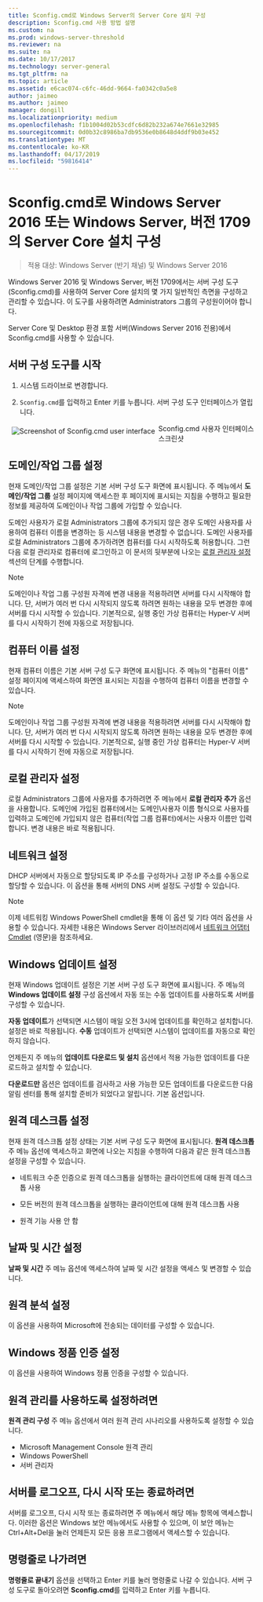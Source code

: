 ```yaml
---
title: Sconfig.cmd로 Windows Server의 Server Core 설치 구성
description: Sconfig.cmd 사용 방법 설명
ms.custom: na
ms.prod: windows-server-threshold
ms.reviewer: na
ms.suite: na
ms.date: 10/17/2017
ms.technology: server-general
ms.tgt_pltfrm: na
ms.topic: article
ms.assetid: e6cac074-c6fc-46dd-9664-fa0342c0a5e8
author: jaimeo
ms.author: jaimeo
manager: dongill
ms.localizationpriority: medium
ms.openlocfilehash: f1b1004d02b53cdfc6d82b232a674e7661e32985
ms.sourcegitcommit: 0d0b32c8986ba7db9536e0b8648d4ddf9b03e452
ms.translationtype: MT
ms.contentlocale: ko-KR
ms.lasthandoff: 04/17/2019
ms.locfileid: "59816414"
---
```

# <a name="configure-a-server-core-installation-of-windows-server-2016-or-windows-server-version-1709-with-sconfigcmd"></a>Sconfig.cmd로 Windows Server 2016 또는 Windows Server, 버전 1709의 Server Core 설치 구성
> 적용 대상: Windows Server (반기 채널) 및 Windows Server 2016

Windows Server 2016 및 Windows Server, 버전 1709에서는 서버 구성 도구(Sconfig.cmd)를 사용하여 Server Core 설치의 몇 가지 일반적인 측면을 구성하고 관리할 수 있습니다. 이 도구를 사용하려면 Administrators 그룹의 구성원이어야 합니다.  
  
Server Core 및 Desktop 환경 포함 서버(Windows Server 2016 전용)에서 Sconfig.cmd를 사용할 수 있습니다. 
  
## <a name="start-the-server-configuration-tool"></a>서버 구성 도구를 시작  
  
1.  시스템 드라이브로 변경합니다.  
  
2.  `Sconfig.cmd`를 입력하고 Enter 키를 누릅니다. 서버 구성 도구 인터페이스가 열립니다.  
  
 <img src="mainsconfigpage.png" style='float:left; padding:.5em;' alt="Screenshot of Sconfig.cmd user interface">  
Sconfig.cmd 사용자 인터페이스 스크린샷  
  
##  <a name="BKMK_Domainworkgroup"></a> 도메인/작업 그룹 설정  
 현재 도메인/작업 그룹 설정은 기본 서버 구성 도구 화면에 표시됩니다. 주 메뉴에서 **도메인/작업 그룹** 설정 페이지에 액세스한 후 페이지에 표시되는 지침을 수행하고 필요한 정보를 제공하여 도메인이나 작업 그룹에 가입할 수 있습니다.  
  
 도메인 사용자가 로컬 Administrators 그룹에 추가되지 않은 경우 도메인 사용자를 사용하여 컴퓨터 이름을 변경하는 등 시스템 내용을 변경할 수 없습니다. 도메인 사용자를 로컬 Administrators 그룹에 추가하려면 컴퓨터를 다시 시작하도록 허용합니다. 그런 다음 로컬 관리자로 컴퓨터에 로그인하고 이 문서의 뒷부분에 나오는 [로컬 관리자 설정](assetId:///3c2f8ca4-6adc-4ebd-8daf-eb0de16c2c7d#BKMK_Localadministratorsettings) 섹션의 단계를 수행합니다.  
  
> [!NOTE]
>  도메인이나 작업 그룹 구성원 자격에 변경 내용을 적용하려면 서버를 다시 시작해야 합니다. 단, 서버가 여러 번 다시 시작되지 않도록 하려면 원하는 내용을 모두 변경한 후에 서버를 다시 시작할 수 있습니다. 기본적으로, 실행 중인 가상 컴퓨터는 Hyper-V 서버를 다시 시작하기 전에 자동으로 저장됩니다.  
  
## <a name="computer-name-settings"></a>컴퓨터 이름 설정  
 현재 컴퓨터 이름은 기본 서버 구성 도구 화면에 표시됩니다. 주 메뉴의 "컴퓨터 이름" 설정 페이지에 액세스하여 화면엔 표시되는 지침을 수행하여 컴퓨터 이름을 변경할 수 있습니다.  
  
> [!NOTE]
>  도메인이나 작업 그룹 구성원 자격에 변경 내용을 적용하려면 서버를 다시 시작해야 합니다. 단, 서버가 여러 번 다시 시작되지 않도록 하려면 원하는 내용을 모두 변경한 후에 서버를 다시 시작할 수 있습니다. 기본적으로, 실행 중인 가상 컴퓨터는 Hyper-V 서버를 다시 시작하기 전에 자동으로 저장됩니다.  
  
##  <a name="BKMK_Localadministratorsettings"></a> 로컬 관리자 설정  
 로컬 Administrators 그룹에 사용자를 추가하려면 주 메뉴에서 **로컬 관리자 추가** 옵션을 사용합니다. 도메인에 가입된 컴퓨터에서는 도메인\사용자 이름 형식으로 사용자를 입력하고 도메인에 가입되지 않은 컴퓨터(작업 그룹 컴퓨터)에서는 사용자 이름만 입력합니다. 변경 내용은 바로 적용됩니다.  
  
## <a name="network-settings"></a>네트워크 설정  
 DHCP 서버에서 자동으로 할당되도록 IP 주소를 구성하거나 고정 IP 주소를 수동으로 할당할 수 있습니다. 이 옵션을 통해 서버의 DNS 서버 설정도 구성할 수 있습니다.  
  
> [!NOTE]
>  이제 네트워킹 Windows PowerShell cmdlet을 통해 이 옵션 및 기타 여러 옵션을 사용할 수 있습니다. 자세한 내용은 Windows Server 라이브러리에서 [네트워크 어댑터 Cmdlet](https://technet.microsoft.com/library/jj134956.aspx) (영문)을 참조하세요.  
  
## <a name="windows-update-settings"></a>Windows 업데이트 설정  
 현재 Windows 업데이트 설정은 기본 서버 구성 도구 화면에 표시됩니다. 주 메뉴의 **Windows 업데이트 설정** 구성 옵션에서 자동 또는 수동 업데이트를 사용하도록 서버를 구성할 수 있습니다.  
  
 **자동 업데이트**가 선택되면 시스템이 매일 오전 3시에 업데이트를 확인하고 설치합니다. 설정은 바로 적용됩니다. **수동** 업데이트가 선택되면 시스템이 업데이트를 자동으로 확인하지 않습니다.  
  
 언제든지 주 메뉴의 **업데이트 다운로드 및 설치** 옵션에서 적용 가능한 업데이트를 다운로드하고 설치할 수 있습니다.

 **다운로드만** 옵션은 업데이트를 검사하고 사용 가능한 모든 업데이트를 다운로드한 다음 알림 센터를 통해 설치할 준비가 되었다고 알립니다. 기본 옵션입니다.  
  
## <a name="remote-desktop-settings"></a>원격 데스크톱 설정  
 현재 원격 데스크톱 설정 상태는 기본 서버 구성 도구 화면에 표시됩니다. **원격 데스크톱** 주 메뉴 옵션에 액세스하고 화면에 나오는 지침을 수행하여 다음과 같은 원격 데스크톱 설정을 구성할 수 있습니다.  
  
-   네트워크 수준 인증으로 원격 데스크톱을 실행하는 클라이언트에 대해 원격 데스크톱 사용  
  
-   모든 버전의 원격 데스크톱을 실행하는 클라이언트에 대해 원격 데스크톱 사용  
  
-   원격 기능 사용 안 함  
  
## <a name="date-and-time-settings"></a>날짜 및 시간 설정  
 **날짜 및 시간** 주 메뉴 옵션에 액세스하여 날짜 및 시간 설정을 액세스 및 변경할 수 있습니다. 

## <a name="telemetry-settings"></a>원격 분석 설정
이 옵션을 사용하여 Microsoft에 전송되는 데이터를 구성할 수 있습니다.

## <a name="windows-activation-settings"></a>Windows 정품 인증 설정
이 옵션을 사용하여 Windows 정품 인증을 구성할 수 있습니다.
  
## <a name="to-enable-remote-management"></a>원격 관리를 사용하도록 설정하려면  
**원격 관리 구성** 주 메뉴 옵션에서 여러 원격 관리 시나리오를 사용하도록 설정할 수 있습니다.  
  
-   Microsoft Management Console 원격 관리  
-   Windows PowerShell  
-   서버 관리자  
  
## <a name="to-log-off-restart-or-shut-down-the-server"></a>서버를 로그오프, 다시 시작 또는 종료하려면  
 서버를 로그오프, 다시 시작 또는 종료하려면 주 메뉴에서 해당 메뉴 항목에 액세스합니다. 이러한 옵션은 Windows 보안 메뉴에서도 사용할 수 있으며, 이 보안 메뉴는 Ctrl+Alt+Del을 눌러 언제든지 모든 응용 프로그램에서 액세스할 수 있습니다.  
  
## <a name="to-exit-to-the-command-line"></a>명령줄로 나가려면  
 **명령줄로 끝내기** 옵션을 선택하고 Enter 키를 눌러 명령줄로 나갈 수 있습니다. 서버 구성 도구로 돌아오려면 **Sconfig.cmd**를 입력하고 Enter 키를 누릅니다.